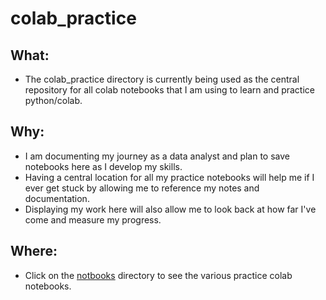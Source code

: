 # colab_practice

## What:
- The colab_practice directory is currently being used as the central repository for all colab notebooks that I am using to learn and practice python/colab.  

## Why: 
- I am documenting my journey as a data analyst and plan to save notebooks here as I develop my skills.
- Having a central location for all my practice notebooks will help me if I ever get stuck by allowing me to reference my notes and documentation.
- Displaying my work here will also allow me to look back at how far I've come and measure my progress. 

## Where: 
- Click on the [notbooks](https://github.com/Chris-Goyette/colab_practice/tree/main/notebooks) directory to see the various practice colab notebooks.
